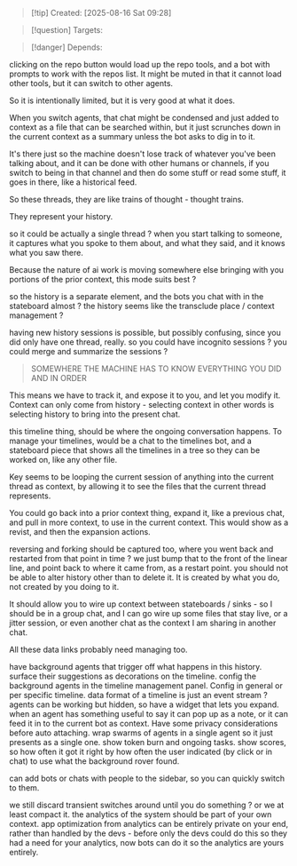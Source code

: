 
>[!tip] Created: [2025-08-16 Sat 09:28]

>[!question] Targets: 

>[!danger] Depends: 

clicking on the repo button would load up the repo tools, and a bot with prompts to work with the repos list.  It might be muted in that it cannot load other tools, but it can switch to other agents.

So it is intentionally limited, but it is very good at what it does.

When you switch agents, that chat might be condensed and just added to context as a file that can be searched within, but it just scrunches down in the current context as a summary unless the bot asks to dig in to it.

It's there just so the machine doesn't lose track of whatever you've been talking about, and it can be done with other humans or channels, if you switch to being in that channel and then do some stuff or read some stuff, it goes in there, like a historical feed.

So these threads, they are like trains of thought - thought trains.

They represent your history.

so it could be actually a single thread ? 
when you start talking to someone, it captures what you spoke to them about, and what they said, and it knows what you saw there.

Because the nature of ai work is moving somewhere else bringing with you portions of the prior context, this mode suits best ?

so the history is a separate element, and the bots you chat with in the stateboard almost ?
the history seems like the transclude place / context management ?

having new history sessions is possible, but possibly confusing, since you did only have one thread, really.  so you could have incognito sessions ?
you could merge and summarize the sessions ?

> SOMEWHERE THE MACHINE HAS TO KNOW EVERYTHING YOU DID AND IN ORDER

This means we have to track it, and expose it to you, and let you modify it.  Context can only come from history - selecting context in other words is selecting history to bring into the present chat.

this timeline thing, should be where the ongoing conversation happens.
To manage your timelines, would be a chat to the timelines bot, and a stateboard piece that shows all the timelines in a tree so they can be worked on, like any other file.

Key seems to be looping the current session of anything into the current thread as context, by allowing it to see the files that the current thread represents.

You could go back into a prior context thing, expand it, like a previous chat, and pull in more context, to use in the current context.  This would show as a revist, and then the expansion actions.

reversing and forking should be captured too, where you went back and restarted from that point in time ? we just bump that to the front of the linear line, and point back to where it came from, as a restart point.   you should not be able to alter history other than to delete it.  It is created by what you do, not created by you doing to it.

It should allow you to wire up context between stateboards / sinks - so I should be in a group chat, and I can go wire up some files that stay live, or a jitter session, or even another chat as the context I am sharing in another chat.

All these data links probably need managing too.

have background agents that trigger off what happens in this history.
surface their suggestions as decorations on the timeline.
config the background agents in the timeline management panel.  Config in general or per specific timeline.
data format of a timeline is just an event stream ?
agents can be working but hidden, so have a widget that lets you expand.
when an agent has something useful to say it can pop up as a note, or it can feed it in to the current bot as context.  Have some privacy considerations before auto attaching.
wrap swarms of agents in a single agent so it just presents as a single one.  show token burn and ongoing tasks.  show scores, so how often it got it right by how often the user indicated (by click or in chat) to use what the background rover found.

can add bots or chats with people to the sidebar, so you can quickly switch to them.

we still discard transient switches around until you do something ? or we at least compact it.
the analytics of the system should be part of your own context.
app optimization from analytics can be entirely private on your end, rather than handled by the devs - before only the devs could do this so they had a need for your analytics, now bots can do it so the analytics are yours entirely.